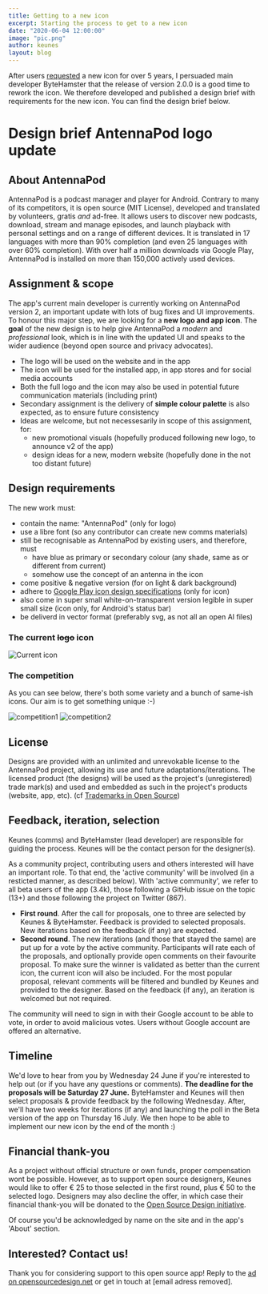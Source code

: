 ```yaml
---
title: Getting to a new icon
excerpt: Starting the process to get to a new icon
date: "2020-06-04 12:00:00"
image: "pic.png"
author: keunes
layout: blog
---
```


After users [requested](https://github.com/AntennaPod/AntennaPod/issues/1281) a new icon for over 5 years, I persuaded main developer ByteHamster that the release of version 2.0.0 is a good time to rework the icon. We therefore developed and published a design brief with requirements for the new icon. You can find the design brief below.

# Design brief AntennaPod logo update

## About AntennaPod

AntennaPod is a podcast manager and player for Android. Contrary to many of its competitors, it is open source (MIT License), developed and translated by volunteers, gratis _and_ ad-free. It allows users to discover new podcasts, download, stream and manage episodes, and launch playback with personal settings and on a range of different devices. It is translated in 17 languages with more than 90% completion (and even 25 languages with over 60% completion). With over half a million downloads via Google Play, AntennaPod is installed on more than 150,000 actively used devices.

## Assignment & scope

The app's current main developer is currently working on AntennaPod version 2, an important update with lots of bug fixes and UI improvements. To honour this major step, we are looking for a **new logo and app icon**. The **goal** of the new design is to help give AntennaPod a _modern_ and _professional_ look, which is in line with the updated UI and speaks to the wider audience (beyond open source and privacy advocates).

- The logo will be used on the website and in the app
- The icon will be used for the installed app, in app stores and for social media accounts
- Both the full logo and the icon may also be used in potential future communication materials (including print)
- Secondary assignment is the delivery of **simple colour palette** is also expected, as to ensure future consistency
- Ideas are welcome, but not necessesarily in scope of this assignment, for:
  - new promotional visuals (hopefully produced following new logo, to announce v2 of the app)
  - design ideas for a new, modern website (hopefully done in the not too distant future)

## Design requirements

The new work must:

- contain the name: "AntennaPod" (only for logo)
- use a libre font (so any contributor can create new comms materials)
- still be recognisable as AntennaPod by existing users, and therefore, must
  - have blue as primary or secondary colour (any shade, same as or different from current)
  - somehow use the concept of an antenna in the icon
- come positive & negative version (for on light & dark background)
- adhere to [Google Play icon design specifications](https://developer.android.com/google-play/resources/icon-design-specifications) (only for icon)
- also come in super small white-on-transparent version legible in super small size (icon only, for Android's status bar)
- be deliverd in vector format (preferably svg, as not all an open AI files)

### The current ~~logo~~ icon

![Current icon](/assets/img/blog/2020/designbrief-current.png)

### The competition

As you can see below, there's both some variety and a bunch of same-ish icons. Our aim is to get something unique :-)

![competition1](/assets/img/blog/2020/designbrief-competition1.png) ![competition2](/assets/img/blog/2020/designbrief-competition2.png)

## License

Designs are provided with an unlimited and unrevokable license to the AntennaPod project, allowing its use and future adaptations/iterations. The licensed product (the designs) will be used as the project's (unregistered) trade mark(s) and used and embedded as such in the project's products (website, app, etc). (cf [Trademarks in Open Source](https://google.github.io/opencasebook/trademarks/))

## Feedback, iteration, selection

Keunes (comms) and ByteHamster (lead developer) are responsible for guiding the process. Keunes will be the contact person for the designer(s).

As a community project, contributing users and others interested will have an important role. To that end, the 'active community' will be involved (in a resticted manner, as described below). With 'active community', we refer to all beta users of the app (3.4k), those following a GitHub issue on the topic (13+) and those following the project on Twitter (867).

- **First round**. After the call for proposals, one to three are selected by Keunes & ByteHamster. Feedback is provided to selected proposals. New iterations based on the feedback (if any) are expected.
- **Second round**. The new iterations (and those that stayed the same) are put up for a vote by the active community. Participants will rate each of the proposals, and optionally provide open comments on their favourite proposal. To make sure the winner is validated as better than the current icon, the current icon will also be included. For the most popular proposal, relevant comments will be filtered and bundled by Keunes and provided to the designer. Based on the feedback (if any), an iteration is welcomed but not required.

The community will need to sign in with their Google account to be able to vote, in order to avoid malicious votes. Users without Google account are offered an alternative.

## Timeline

We'd love to hear from you by Wednesday 24 June if you're interested to help out (or if you have any questions or comments). **The deadline for the proposals will be Saturday 27 June.** ByteHamster and Keunes will then select proposals & provide feedback by the following Wednesday. After, we'll have two weeks for iterations (if any) and launching the poll in the Beta version of the app on Thursday 16 July. We then hope to be able to implement our new icon by the end of the month :)

## Financial thank-you

As a project without official structure or own funds, proper compensation wont be possible. However, as to support open source designers, Keunes would like to offer € 25 to those selected in the first round, plus € 50 to the selected logo. Designers may also decline the offer, in which case their financial thank-you will be donated to the [Open Source Design initiative](https://opencollective.com/opensourcedesign).

Of course you'd be acknowledged by name on the site and in the app's 'About' section.

## Interested? Contact us!

Thank you for considering support to this open source app! Reply to the [ad on opensourcedesign.net](https://opensourcedesign.net/jobs/jobs/2020-05-26-new-logo-to-go-with-major-app-update) or get in touch at [email adress removed].
